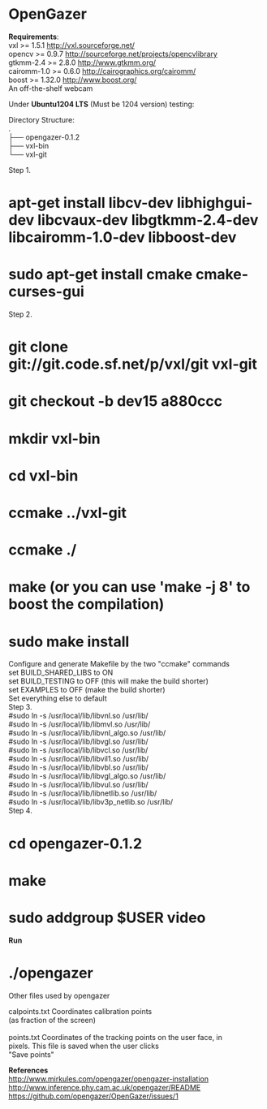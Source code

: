 OpenGazer
=================


<strong>Requirements</strong>:<br>
  vxl >= 1.5.1	        http://vxl.sourceforge.net/<br>
  opencv >= 0.9.7	http://sourceforge.net/projects/opencvlibrary<br>
  gtkmm-2.4 >= 2.8.0	http://www.gtkmm.org/<br>
  cairomm-1.0 >= 0.6.0  http://cairographics.org/cairomm/<br>
  boost >= 1.32.0	http://www.boost.org/<br>
  An off-the-shelf webcam<br>
	
Under <strong>Ubuntu1204 LTS</strong> (Must be 1204 version) testing:

Directory Structure:<br>
.<br>
├── opengazer-0.1.2<br>
├── vxl-bin<br>
└── vxl-git<br>

Step 1.<br>
  # apt-get install libcv-dev libhighgui-dev libcvaux-dev libgtkmm-2.4-dev libcairomm-1.0-dev libboost-dev<br>
  # sudo apt-get install cmake cmake-curses-gui<br>
Step 2. <br>
  # git clone git://git.code.sf.net/p/vxl/git vxl-git<br>
  # git checkout -b dev15 a880ccc<br>
  # mkdir vxl-bin<br>
  # cd vxl-bin<br>
  # ccmake ../vxl-git<br>
  # ccmake ./<br>
  # make           (or you can use 'make -j 8' to boost the compilation)<br>
  # sudo make install<br>
  Configure and generate Makefile by the two "ccmake" commands<br>
  set BUILD_SHARED_LIBS to ON<br>
  set BUILD_TESTING to OFF (this will make the build shorter)<br>
  set EXAMPLES to OFF (make the build shorter)<br>
  Set everything else to default<br>
Step 3.<br>
  #sudo ln -s /usr/local/lib/libvnl.so /usr/lib/<br>
  #sudo ln -s /usr/local/lib/libmvl.so /usr/lib/<br>
  #sudo ln -s /usr/local/lib/libvnl_algo.so /usr/lib/<br>
  #sudo ln -s /usr/local/lib/libvgl.so /usr/lib/<br>
  #sudo ln -s /usr/local/lib/libvcl.so /usr/lib/<br>
  #sudo ln -s /usr/local/lib/libvil1.so /usr/lib/<br>
  #sudo ln -s /usr/local/lib/libvbl.so /usr/lib/<br>
  #sudo ln -s /usr/local/lib/libvgl_algo.so /usr/lib/<br>
  #sudo ln -s /usr/local/lib/libvul.so /usr/lib/<br>
  #sudo ln -s /usr/local/lib/libnetlib.so /usr/lib/<br>
  #sudo ln -s /usr/local/lib/libv3p_netlib.so /usr/lib/ <br>
Step 4.<br>
  # cd opengazer-0.1.2<br>
  # make<br>
  # sudo addgroup $USER video<br>
  
<strong>Run</strong><br>
  # ./opengazer<br>

Other files used by opengazer

   calpoints.txt   Coordinates calibration points <br>
   		   (as fraction of the screen)<br>
<br>
   points.txt      Coordinates of the tracking points on the user face, in<br>
   		   pixels.  This file is saved when the user clicks<br>
   		   "Save points"<br>
   
<strong>References</strong><br>
http://www.mirkules.com/opengazer/opengazer-installation<br>
http://www.inference.phy.cam.ac.uk/opengazer/README<br>
https://github.com/opengazer/OpenGazer/issues/1<br>

   
